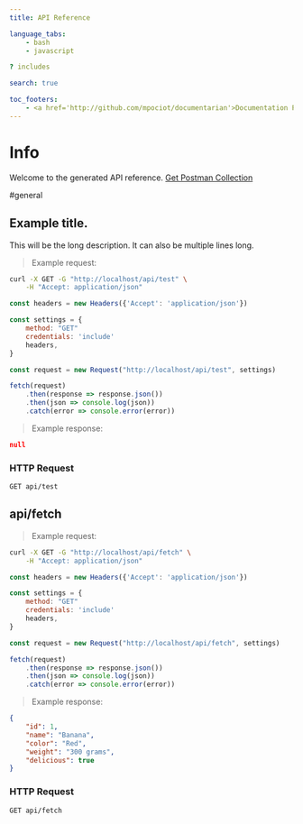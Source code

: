 ```yaml
---
title: API Reference

language_tabs:
    - bash
    - javascript

? includes

search: true

toc_footers:
    - <a href='http://github.com/mpociot/documentarian'>Documentation Powered by Documentarian</a>
---
```


<!-- START_INFO -->

# Info

Welcome to the generated API reference.
[Get Postman Collection](http://localhost/docs/collection.json)

<!-- END_INFO -->

#general

<!-- START_0bef4e738c9d6720ad43b062015d1078 -->

## Example title.

This will be the long description.
It can also be multiple lines long.

> Example request:

```bash
curl -X GET -G "http://localhost/api/test" \
    -H "Accept: application/json"
```

```javascript
const headers = new Headers({'Accept': 'application/json'})

const settings = {
    method: "GET"
    credentials: 'include'
    headers,
}

const request = new Request("http://localhost/api/test", settings)

fetch(request)
    .then(response => response.json())
    .then(json => console.log(json))
    .catch(error => console.error(error))
```

> Example response:

```json
null
```

### HTTP Request

`GET api/test`

<!-- END_0bef4e738c9d6720ad43b062015d1078 -->

<!-- START_960a1b2b0f0f4dde8ce993307397f9c4 -->

## api/fetch

> Example request:

```bash
curl -X GET -G "http://localhost/api/fetch" \
    -H "Accept: application/json"
```

```javascript
const headers = new Headers({'Accept': 'application/json'})

const settings = {
    method: "GET"
    credentials: 'include'
    headers,
}

const request = new Request("http://localhost/api/fetch", settings)

fetch(request)
    .then(response => response.json())
    .then(json => console.log(json))
    .catch(error => console.error(error))
```

> Example response:

```json
{
    "id": 1,
    "name": "Banana",
    "color": "Red",
    "weight": "300 grams",
    "delicious": true
}
```

### HTTP Request

`GET api/fetch`

<!-- END_960a1b2b0f0f4dde8ce993307397f9c4 -->
